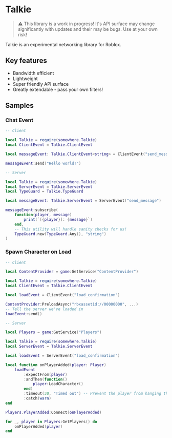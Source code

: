 # Talkie

> ⚠ This library is a work in progress! It's API surface may change significantly with updates and their may be bugs. Use at your own risk!

Talkie is an experimental networking library for Roblox. 

## Key features

- Bandwidth efficient
- Lightweight
- Super friendly API surface
- Greatly extendable - pass your own filters!

## Samples

### Chat Event

```lua
-- Client

local Talkie = require(somewhere.Talkie)
local ClientEvent = Talkie.ClientEvent

local messageEvent: Talkie.ClientEvent<string> = ClientEvent("send_message")

messageEvent:send("Hello world!")
```

```lua
-- Server

local Talkie = require(somewhere.Talkie)
local ServerEvent = Talkie.ServerEvent
local TypeGuard = Talkie.TypeGuard

local messageEvent: Talkie.ServerEvent = ServerEvent("send_message")

messageEvent:subscribe(
    function(player, message)
        print(`[{player}]: {message}`)
    end,
    -- This utility will handle sanity checks for us!
    TypeGuard.new(TypeGuard.Any(), "string")
)
```

### Spawn Character on Load

```lua
-- Client

local ContentProvider = game:GetService("ContentProvider")

local Talkie = require(somewhere.Talkie)
local ClientEvent = Talkie.ClientEvent

local loadEvent = ClientEvent("load_confirmation")

ContentProvider:PreloadAsync("rbxassetid://00000000", ...)
-- Tell the server we've loaded in
loadEvent:send()
```

```lua
-- Server

local Players = game:GetService("Players")

local Talkie = require(somewhere.Talkie)
local ServerEvent = Talkie.ServerEvent

local loadEvent = ServerEvent("load_confirmation")

local function onPlayerAdded(player: Player)
    loadEvent
        :expectFrom(player)
        :andThen(function()
            player:LoadCharacter()
        end)
        :timeout(30, "Timed out") -- Prevent the player from hanging the event forever!
        :catch(warn)
end

Players.PlayerAdded:Connect(onPlayerAdded)

for _, player in Players:GetPlayers() do
    onPlayerAdded(player)
end
```